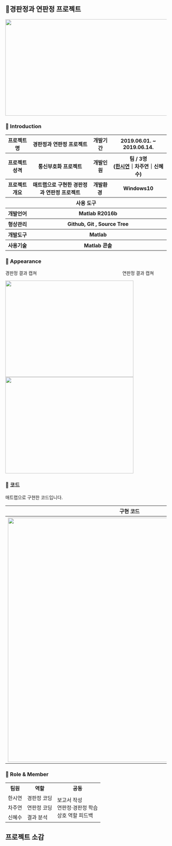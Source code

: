 ## :gem:경판정과 연판정 프로젝트

<center><img src="https://user-images.githubusercontent.com/66079830/90397894-827a5d00-e0d3-11ea-9b71-ffeed0761cbe.png" width="700px" height="300px"></center>
    
### 👋 Introduction
<table>
    <tr>
        <th>프로젝트 명 </th>
        <th>경판정과 연판정 프로젝트</th>
        <th>개발기간</th>
        <th>2019.06.01. ~ 2019.06.14.</th>
    </tr>
    <tr>
        <th>프로젝트 성격</th>
        <th>통신부호화 프로젝트</th>
        <th>개발인원</th>
        <th>팀 / 3명<br>
            (<a href="https://github.com/ithansiyeon?tab=repositories" target="_blank">한시연</a>｜차주연｜신혜수)
        </th>
    </tr>
    <tr>
        <th>프로젝트 개요</th>
        <th>매트랩으로 구현한 경판정과 연판정 프로젝트</th>
        <th>개발환경&nbsp;</th>
        <th>Windows10</th>
    </tr>
    <tr>
        <th colspan="5">사용 도구</th>
    </tr>
    <tr>
        <th>개발언어</th>
        <th colspan="3">Matlab R2016b</th>
    </tr>
    <tr>
        <th>형상관리</th>
        <th colspan="3">Github, Git , Source Tree</th>
    </tr>
    <tr>
        <th>개발도구</th>
        <th colspan="3">Matlab</th>
    </tr>
    <tr>
        <th>사용기술</th>
        <th colspan="3">Matlab 콘솔</th>
    </tr>
</table>

###  📼 Appearance
경판정 결과 캡쳐&nbsp;&nbsp;&nbsp;&nbsp;&nbsp;&nbsp;&nbsp;&nbsp;&nbsp;&nbsp;&nbsp;&nbsp;&nbsp;&nbsp;&nbsp;&nbsp;&nbsp;&nbsp;&nbsp;&nbsp;&nbsp;&nbsp;&nbsp;&nbsp;&nbsp;&nbsp;&nbsp;&nbsp;&nbsp;&nbsp;&nbsp;&nbsp;&nbsp;&nbsp;&nbsp;&nbsp;&nbsp;&nbsp;&nbsp;&nbsp;&nbsp;&nbsp;&nbsp;&nbsp;&nbsp;&nbsp;&nbsp;&nbsp;&nbsp;&nbsp;&nbsp;&nbsp;&nbsp;&nbsp;&nbsp;&nbsp;&nbsp;&nbsp;&nbsp;&nbsp;&nbsp;&nbsp;&nbsp;&nbsp;&nbsp;&nbsp;&nbsp; 연판정 결과 캡쳐

<img src="https://user-images.githubusercontent.com/66079830/90981801-046bf980-e59e-11ea-912b-db6d6fa96236.png" width="400px" height="300px"><img src="https://user-images.githubusercontent.com/66079830/90981817-19e12380-e59e-11ea-99b2-7568c7b948f8.png" width="400px" height="300px">



### :key: 코드
매트랩으로 구현한 코드입니다.

<table>
    <tr>
        <th colspan="4">구현 코드</th>
    </tr>
    <tr>
        <th colspan="4"><img width="760"
                src="https://user-images.githubusercontent.com/66079830/90981993-49446000-e59f-11ea-9035-cee95141ca0f.gif">
        </th>
    </tr>
</table>

### 📑 Role & Member
<table>
    <tr>
        <th>팀원</th>
        <th>역할</th>
        <th>공동</th>
    </tr>
    <tr>
        <td>한시연</td>
        <td>경판정 코딩</td>
        <td rowspan="3">보고서 작성<br>연판정·경판정 학습<br>상호 역할 피드백</td>
    </tr>
    <tr>
        <td>차주연</td>
        <td>연판정 코딩</td>
    </tr>
    <tr>
        <td>신혜수</td>
        <td>결과 분석</td>
    </tr>
</table>

## 프로젝트 소감
<table style="width:740px;>
    <tr>
        <th>한시연</th>
    </tr>
    <tr>
        <td>
        경판정 & 연판정을 수업 시간에 이론적으로 이해하고 그림을 그렸던 것을, 매트랩으로 (2,1,4) 길쌈부호를 경판정,연판정 각각의 경우의 수를 생각하면서<br>
        코드를 짜면서 다시 한번 더 깊게         이해할 수 있는, 기회가 되었습니다. 또한, 프로젝트2를 팀원들과 토의를 통해서 완성함으로써 프로그래밍에<br> 
        자신감도 생기고 매트랩이 좀 더 익숙해지며 매트랩에서 제공해 주는 function과 그래프를 그리는 법에 대해서 더 자세히 알게 되는 계기가 되었습니다.<br>
        </td>
    </tr>
</table>

                                                                                                                                      

